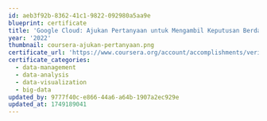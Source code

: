 ```yaml
---
id: aeb3f92b-8362-41c1-9822-092980a5aa9e
blueprint: certificate
title: 'Google Cloud: Ajukan Pertanyaan untuk Mengambil Keputusan Berdasarkan Data'
year: '2022'
thumbnail: coursera-ajukan-pertanyaan.png
certificate_url: 'https://www.coursera.org/account/accomplishments/verify/GLH5UZ983PMM'
certificate_categories:
  - data-management
  - data-analysis
  - data-visualization
  - big-data
updated_by: 9777f40c-e866-44a6-a64b-1907a2ec929e
updated_at: 1749189041
---
```

